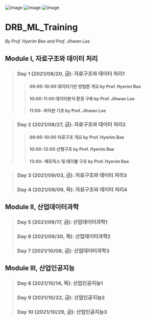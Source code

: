 ![image](https://user-images.githubusercontent.com/54383353/127461532-55b8b93d-0c7c-4ab3-ae9f-dd37f264d7f6.png)
![image](https://user-images.githubusercontent.com/54383353/127461752-0dc42cea-6808-42b1-bb21-8b884cd68a02.png)
![image](https://user-images.githubusercontent.com/54383353/127462127-2fbfe309-0498-4eec-9da1-c7dc559aa4a2.png)

# DRB_ML_Training
###### By Prof. Hyerim Bae and Prof. Jihwan Lee

## Module I, 자료구조와 데이터 처리
>### Day 1 (2021/08/20, 금): 자료구조와 데이터 처리1
>>#### 09:00-10:00 데이터기반 방법론 개요 by Prof. Hyerim Bae
>>#### 10:00-11:00 데이터분석 환경 구축 by Prof. Jihwan Lee
>>#### 11:00-      파이썬 기초 by Prof. Jihwan Lee

>### Day 2 (2021/08/27, 금): 자료구조와 데이터 처리2
>>#### 09:00-10:00 자료구조 개요 by Prof. Hyerim Bae
>>#### 10:00-13:00 선형구조 by Prof. Hyerim Bae
>>#### 13:00-      매트릭스 및 테이블 구조 by Prof. Hyerim Bae

>### Day 3 (2021/09/03, 금): 자료구조와 데이터 처리3
>### Day 4 (2021/09/09, 목): 자료구조와 데이터 처리4


## Module II, 산업데이터과학
>### Day 5 (2021/09/17, 금): 산업데이터과학1
>### Day 6 (2021/09/30, 목): 산업데이터과학2
>### Day 7 (2021/10/08, 금): 산업데이터과학3

## Module III, 산업인공지능
>### Day 8 (2021/10/14, 목): 산업인공지능1
>### Day 9 (2021/10/22, 금): 산업인공지능2
>### Day 10 (2021/10/29, 금): 산업인공지능3
